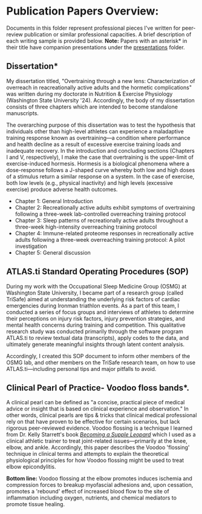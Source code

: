 # Publication Papers Overview:

Documents in this folder represent professional pieces I've written for peer-review publication or similar professional capacities. A brief description of each writing sample is provided below. 
**Note:** Papers with an asterisk* in their title have companion presentations under the [presentations](https://github.com/Tom-Gooding/Portfolio/tree/451d9f4c3007eec43b586d4eb52592a2314ba8ff/Writing%20Samples/Presentations) folder. 

## Dissertation*
My dissertation titled, "Overtraining through a new lens: Characterization of overreach in reacreationally active adults and the hormetic complications" was written during my doctorate in Nutrition & Exercise Physiology (Washington State University '24). Accordingly, the body of my dissertation consists of three chapters which are intended to become standalone manuscripts.

The overarching purpose of this dissertation was to test the hypothesis that individuals other than high-level athletes can experience a maladaptive training response known as overtraining—a condition where performance and health decline as a result of excessive exercise training loads and inadequate recovery. In the introduction and concluding sections (Chapters I and V, respectively), I make the case that overtraining is the upper-limit of exercise-induced hormesis. Hormesis is a biological phenomena where a dose-response follows a J-shaped curve whereby both low and high doses of a stimulus return a similar response on a system. In the case of exercise, both low levels (e.g., physical inactivity) and high levels (excessive exercise) produce adverse health outcomes. 

- Chapter 1: General Introduction
- Chapter 2: Recreationally active adults exhibit symptoms of overtraining following a three-week lab-controlled overreaching training protocol
- Chapter 3: Sleep patterns of recreationally active adults throughout a three-week high-intensity overreaching training protocol
- Chapter 4: Immune-related proteome responses in recreationally active adults following a three-week overreaching training protocol: A pilot investigation
- Chapter 5: General discussion

## ATLAS.ti Standard Operating Procedures (SOP)
During my work with the Occupational Sleep Medicine Group (OSMG) at Washington State University, I became part of a research group (called TriSafe) aimed at understanding the underlying risk factors of cardiac emergencies during Ironman triathlon events. As a part of this team, I conducted a series of focus groups and interviews of athletes to determine their perceptions on injury risk factors, injury prevention strategies, and mental health concerns during training and competition. This qualitative research study was conducted primarily through the software program ATLAS.ti to review textual data (transcripts), apply codes to the data, and ultimately generate meaningful insights through latent content analysis.

Accordingly, I created this SOP document to inform other members of the OSMG lab, and other members on the TriSafe research team, on how to use ATLAS.ti—including personal tips and major pitfalls to avoid.

## Clinical Pearl of Practice- Voodoo floss bands*. 
A clinical pearl can be defined as "a concise, practical piece of medical advice or insight that is based on clinical experience and observation." In other words, clinical pearls are tips & tricks that clinical medical professional rely on that have proven to be effective for certain scenarios, but lack rigorous peer-reviewed evidence. Voodoo flossing is a technique I learned from Dr. Kelly Starrett's book [*Becoming a Supple Leopard*](https://thereadystate.com/product/becoming-a-supple-leopard-2nd-edition/) which I used as a clinical athletic trainer to treat joint-related issues—primarily at the knee, elbow, and ankle. Accordingly, this paper describes the Voodoo 'flossing' technique in clinical terms and attempts to explain the theoretical physiological principles for how Voodoo flossing might be used to treat elbow epicondylitis. 

**Bottom line:** Voodoo flossing at the elbow promotes induces ischemia and compression forces to breakup myofascial adhesions and, upon cessation, promotes a 'rebound' effect of increased blood flow to the site of inflammation including oxygen, nutrients, and chemical mediators to promote tissue healing. 


